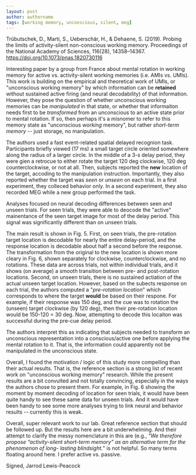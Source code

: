 ```yaml
---
layout: post
author: authorname
tags: [working memory, unconscious, silent, meg]
---
```


Trübutschek, D., Marti, S., Ueberschär, H., & Dehaene, S. (2019). Probing the limits of activity-silent non-conscious working memory. Proceedings of the National Academy of Sciences, 116(28), 14358–14367. https://doi.org/10.1073/pnas.1820730116

Interesting paper by a group from France about mental rotation in working memory for active vs. activity-silent working memories (i.e. AMIs vs. UMIs). This work is building on the empirical and theoretical work of UMIs, or "unconscious working memory" by which information can be **retained** without sustained active firing (and neural decodability) of that information. However, they pose the question of whether unconscious working memories can be _manipulated_ in that state, or whether that informaiton needs first to be _transformed_ from an unconscious to an active state prior to mental rotation. If so, then perhaps it's a misnomer to refer to this memory state as "unconscious _working_ memory", but rather _short-term memory_ -- just storage, no manipulation. 

The authors used a fast event-related spatial delayed recognion task. Participants briefly viewed (17 ms) a small target circle oriented somewhere along the radius of a larger circle. In the middle of a 3-s delay period, they were gien a retrocue to either rotate the target 120 deg clockwise, 120 deg counterclockwise, or not at all. Then, subjects reported the **new** location of the target, accoding to the manipulation instruction. Importantly, they also reported whether the target was _seen_ or _unseen_ on each trial. In a first experiment, they colleced behavior only. In a second experiment, they also recorded MEG while a new group performed the task. 

Analyses focused on neural decoding differences between seen and unseen trials. For seen trials, they were able to deocode the "active" mainentance of the seen target image for most of the delay period. This signal was significantly different than on unseen trials. 

The main result is shown in Fig. 5. First, on seen trials, the pre-rotation target location is decodable for nearly the entire delay-period, and the response location is decodable about half a second before the response. The transformation from the original to the new location is shown more cleary in Fig. 6, shown separately for clockwise, counterclockwise, and no rotations. These data are across trials, not within individual trials, and it shows (on average) a smooth transition between pre- and post-rotation locations. Second, on unseen trials, there is no sustained actiation of the actual unseen target location. However, based on the subects response on each trial, the authors computed a "_pre-rotation location_" which corresponds to where the target **would** be based on their respone. For example, if their response was 150 deg, and the cue was to rotation the (unseen) target clockwise (by 120 deg), then their pre-rotation location would be 150-120 = 30 deg. Now, attempting to decode this locaiton was successful during the pre-cue delay period. 

The authors interpret this as indicating that subjects needed to transform an unconscious representation into a conscious/active one before applying the mental rotation to it. That is, the information could apparently not be manipulated in the unconscious state. 

Overall, I found the motivation / logic of this study more compelling than their actual results. That is, the reference section is a strong list of recent work on "unconscious working memory" research. While the present results are a bit convulted and not totally convincing, especially in the ways the authors chose to present them. For example, in Fig. 6 showing the moment by moment decoding of location for seen trials, it would have been quite handy to see these same data for unseen trials. And it would have been handy to see some more analyses trying to link neural and behavior results -- currently this is weak.

Overall, super relevant work to our lab. Great reference section that should be followed up. But the results here are a bit underwhelming. And their attempt to clarify the messy nomenclature in this are (e.g., _"We therefore propose “activity-silent short-term memory” as an alternative term for the phenomenon of long- lasting blindsight._" is not helpful. So many terms floating around here. I prefer active vs. passive. 

Signed,
Jarrod Lewis-Peacock
